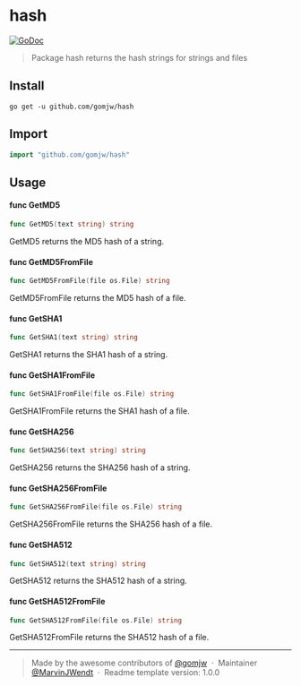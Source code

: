# hash

[![GoDoc](https://godoc.org/github.com/gomjw/checkproxy?status.svg)](https://godoc.org/github.com/gomjw/hash)

> Package hash returns the hash strings for strings and files

## Install

```console
go get -u github.com/gomjw/hash
```

## Import

```go
import "github.com/gomjw/hash"
```

## Usage

#### func  GetMD5

```go
func GetMD5(text string) string
```
GetMD5 returns the MD5 hash of a string.

#### func  GetMD5FromFile

```go
func GetMD5FromFile(file os.File) string
```
GetMD5FromFile returns the MD5 hash of a file.

#### func  GetSHA1

```go
func GetSHA1(text string) string
```
GetSHA1 returns the SHA1 hash of a string.

#### func  GetSHA1FromFile

```go
func GetSHA1FromFile(file os.File) string
```
GetSHA1FromFile returns the SHA1 hash of a file.

#### func  GetSHA256

```go
func GetSHA256(text string) string
```
GetSHA256 returns the SHA256 hash of a string.

#### func  GetSHA256FromFile

```go
func GetSHA256FromFile(file os.File) string
```
GetSHA256FromFile returns the SHA256 hash of a file.

#### func  GetSHA512

```go
func GetSHA512(text string) string
```
GetSHA512 returns the SHA512 hash of a string.

#### func  GetSHA512FromFile

```go
func GetSHA512FromFile(file os.File) string
```
GetSHA512FromFile returns the SHA512 hash of a file.



---

> Made by the awesome contributors of [@gomjw](https://github.com/gomjw) &nbsp;&middot;&nbsp;
> Maintainer [@MarvinJWendt](https://github.com/MarvinJWendt) &nbsp;&middot;&nbsp;
> Readme template version: 1.0.0

